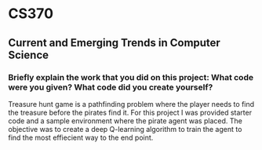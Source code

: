 # CS370
## Current and Emerging Trends in Computer Science 

### Briefly explain the work that you did on this project: What code were you given? What code did you create yourself?
<p> Treasure hunt game is a pathfinding problem where the player needs to find the treasure before the pirates find it. For this project I was provided starter code and a sample environment where the pirate agent was placed. The objective was to create a deep Q-learning algorithm to train the agent to find the most effiecient way to the end point. </p>
